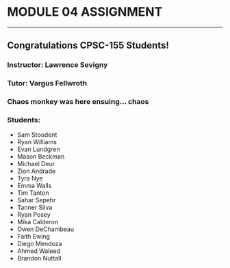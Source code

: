 # MODULE 04 ASSIGNMENT
---  
## Congratulations CPSC-155 Students!
  
### Instructor: Lawrence Sevigny

### Tutor: Vargus Fellwroth
  
### Chaos monkey was here ensuing... chaos

### Students:
* Sam Stoodent
* Ryan Williams
* Evan Lundgren
* Mason Beckman
* Michael Deur
* Zion Andrade
* Tyra Nye
* Emma Walls
* Tim Tanton
* Sahar Sepehr
* Tanner Silva
* Ryan Posey
* Mika Calderon
* Owen DeChambeau
* Faith Ewing
* Diego Mendoza
* Ahmed Waleed
* Brandon Nuttall
